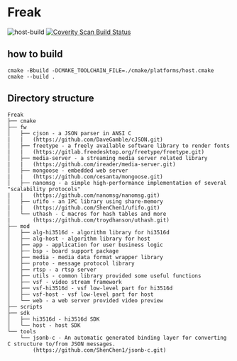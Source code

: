 # Freak

![host-build](https://github.com/ShenChen1/Freak/workflows/host-build/badge.svg)
<a href="https://scan.coverity.com/projects/shenchen1-freak">
  <img alt="Coverity Scan Build Status"
       src="https://scan.coverity.com/projects/22575/badge.svg"/>
</a>

## how to build
```
cmake -Bbuild -DCMAKE_TOOLCHAIN_FILE=./cmake/platforms/host.cmake
cmake --build .
```

## Directory structure
```
Freak
├── cmake
├── fw
│   ├── cjson - a JSON parser in ANSI C
|   |   (https://github.com/DaveGamble/cJSON.git)
│   ├── freetype - a freely available software library to render fonts
|   |   (https://gitlab.freedesktop.org/freetype/freetype.git)
│   ├── media-server - a streaming media server related library
|   |   (https://github.com/ireader/media-server.git)
│   ├── mongoose - embedded web server
|   |   (https://github.com/cesanta/mongoose.git)
│   ├── nanomsg - a simple high-performance implementation of several "scalability protocols"
|   |   (https://github.com/nanomsg/nanomsg.git)
│   ├── ufifo - an IPC library using share-memory
|   |   (https://github.com/ShenChen1/ufifo.git)
│   └── uthash - C macros for hash tables and more
|       (https://github.com/troydhanson/uthash.git)
├── mod
│   ├── alg-hi3516d - algorithm library for hi3516d
│   ├── alg-host - algorithm library for host
│   ├── app - application for user business logic
│   ├── bsp - board support package
│   ├── media - media data format wrapper library
│   ├── proto - message protocol library
│   ├── rtsp - a rtsp server
│   ├── utils - common library provided some useful functions
│   ├── vsf - video stream framework
│   ├── vsf-hi3516d - vsf low-level part for hi3516d
│   ├── vsf-host - vsf low-level part for host
│   └── web - a web server provided video preview
├── scripts
├── sdk
│   ├── hi3516d - hi3516d SDK
│   └── host - host SDK
└── tools
    └── jsonb-c - An automatic generated binding layer for converting C structure to/from JSON messages.
        (https://github.com/ShenChen1/jsonb-c.git)
```
